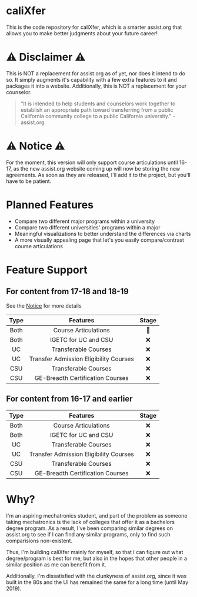 # caliXfer
This is the code repository for caliXfer, which is a smarter assist.org that allows you to make better judgments about your future career!

# :warning: Disclaimer :warning:
This is NOT a replacement for assist.org as of yet, nor does it intend to do so. It simply augments it's capability with a few extra features to it and packages it into a website. Additionally, this is NOT a replacement for your counselor.
> "It is intended to help students and counselors work together to establish an appropriate path toward transferring from a public California community college to a public California university." - assist.org

# :warning: Notice :warning:
For the moment, this version will only support course articulations until 16-17, as the new assist.org website coming up will now be storing the new agreements. As soon as they are released, I'll add it to the project, but you'll have to be patient.

# Planned Features
- Compare two different major programs within a university
- Compare two different universities' programs within a major
- Meaningful visualizations to better understand the differences via charts
- A more visually appealing page that let's you easily compare/contrast course articulations

# Feature Support

## For content from 17-18 and 18-19

See the [Notice](#notice) for more details

| Type |                Features                |      Stage     |
|:----:|:--------------------------------------:|:--------------:|
| Both |          Course Articulations          | :construction: |
| Both |          IGETC for UC and CSU          |       :x:      |
|  UC  |          Transferable Courses          |       :x:      |
|  UC  | Transfer Admission Eligibility Courses |       :x:      |
|  CSU |          Transferable Courses          |       :x:      |
|  CSU |    GE-Breadth Certification Courses    |       :x:      |

## For content from 16-17 and earlier

| Type |                Features                |      Stage     |
|:----:|:--------------------------------------:|:--------------:|
| Both |          Course Articulations          |       :x:      |
| Both |          IGETC for UC and CSU          |       :x:      |
|  UC  |          Transferable Courses          |       :x:      |
|  UC  | Transfer Admission Eligibility Courses |       :x:      |
|  CSU |          Transferable Courses          |       :x:      |
|  CSU |    GE-Breadth Certification Courses    |       :x:      |

# Why?
I'm an aspiring mechatronics student, and part of the problem  as someone taking mechatronics is the lack of colleges that offer it as a bachelors degree program. As a result, I've been comparing similar degrees on assist.org to see if I can find any similar programs, only to find such comparisions non-existent.

Thus, I'm building caliXfer mainly for myself, so that I can figure out what degree/program is best for me, but also in the hopes that other people in a similar position as me can benefit from it.

Additionally, I'm dissatisfied with the clunkyness of assist.org, since it was built in the 80s and the UI has remained the same for a long time (until May 2019).